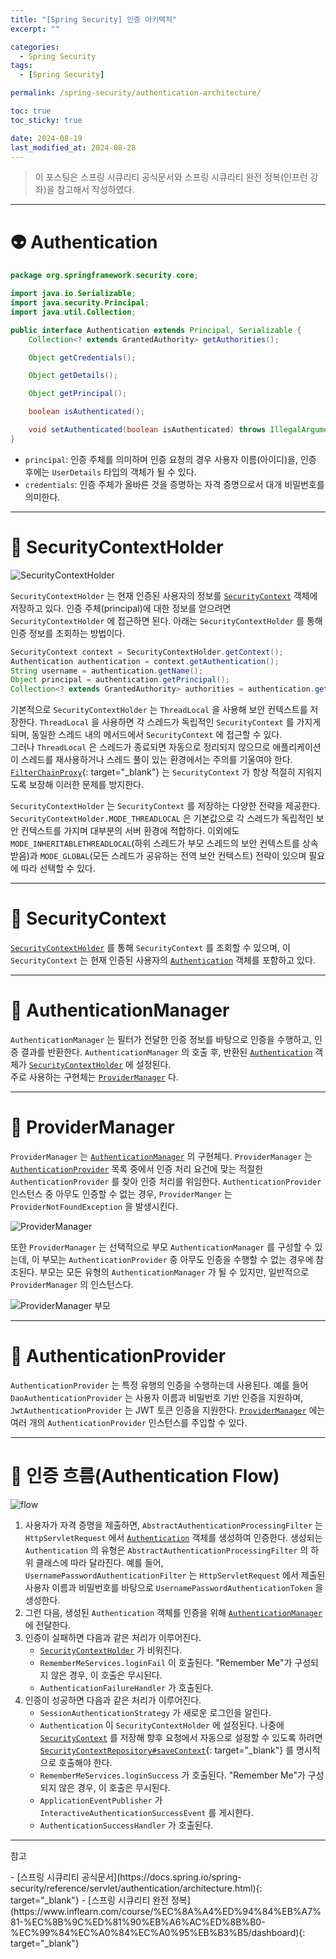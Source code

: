 ```yaml
---
title: "[Spring Security] 인증 아키텍처"
excerpt: ""

categories:
  - Spring Security
tags:
  - [Spring Security]

permalink: /spring-security/authentication-architecture/

toc: true
toc_sticky: true

date: 2024-08-19
last_modified_at: 2024-08-28
---
```

<blockquote class="info">이 포스팅은 스프링 시큐리티 공식문서와 스프링 시큐리티 완전 정복(인프런 강좌)을 참고해서 작성하였다.</blockquote>

---

# 👽 Authentication
```java
package org.springframework.security.core;

import java.io.Serializable;
import java.security.Principal;
import java.util.Collection;

public interface Authentication extends Principal, Serializable {
    Collection<? extends GrantedAuthority> getAuthorities();

    Object getCredentials();

    Object getDetails();

    Object getPrincipal();

    boolean isAuthenticated();

    void setAuthenticated(boolean isAuthenticated) throws IllegalArgumentException;
}
```

- `principal`: 인증 주체를 의미하며 인증 요청의 경우 사용자 이름(아이디)을, 인증 후에는 `UserDetails` 타입의 객체가 될 수 있다.
- `credentials`: 인증 주체가 올바른 것을 증명하는 자격 증명으로서 대개 비밀번호를 의미한다. 

<!-- Authentication 은 사용자의 인증 정보를 저장하는 토큰 개념의 객체로 활용되며 인증 이후 `SecurityContext` 에 저장되어 전역적으로 참조가 가능 -->

---

# 🍕 SecurityContextHolder
![SecurityContextHolder](/assets/images/posts_img/spring-security/authentication-architecture/securitycontextholder.png)

`SecurityContextHolder` 는 현재 인증된 사용자의 정보를 [`SecurityContext`](#-securitycontext) 객체에 저장하고 있다.<!-- 스프링 시큐리티는 `SecurityContextHolder` 에 들어간 값이 어떤 과정으로 들어갔는지에는 관심이 없다. 안에 값이 있으면 현재 인증된 사용자로 간주한다.  --> 인증 주체(principal)에 대한 정보를 얻으려면 `SecurityContextHolder` 에 접근하면 된다. 아래는 `SecurityContextHolder` 를 통해 인증 정보를 조회하는 방법이다.
```java
SecurityContext context = SecurityContextHolder.getContext();
Authentication authentication = context.getAuthentication();
String username = authentication.getName();
Object principal = authentication.getPrincipal();
Collection<? extends GrantedAuthority> authorities = authentication.getAuthorities();
```
<!-- 기본적으로 `SecurityContextHolder` 는 `ThreadLocal` 을 사용해 이러한 세부 정보를 저장한다. 이로 인해 `SecurityContext` 는 동일한 스레드의 메서드(methods)에서 항상 사용할 수 있으며, 해당 메서드에 `SecurityContext` 가 명시적으로 인자로 전달되지 않더라도 마찬가지다. 현재 주체의 요청이 처리된 후 스레드를 지우도록 주의를 기울인다면 이러한 방식으로 TreadLocal을 사용하는 것은 매우 안전하다. [FilterChainProxy](https://ijnooyah.github.io/spring-security/architecture/#-filterchainproxy) 는 SecurityContext 가 항상 지워지도록 보장한다. -->

기본적으로 `SecurityContextHolder` 는 `ThreadLocal` 을 사용해 보안 컨텍스트를 저장한다. `ThreadLocal` 을 사용하면 각 스레드가 독립적인 `SecurityContext` 를 가지게 되며, 동일한 스레드 내의 메서드에서 `SecurityContext` 에 접근할 수 있다.  <!-- 이는 메서드 인자로 `SecurityContext` 를 명시적으로 전달하지 않아도 되게 한다. 이 방식은 동일한 스레드 내의 메서드에서 항상 `SecurityContext` 를 사용할 수 있게 해준다. 즉, 메서드에 `SecurityContext` 가 명시적으로 인자로 전달되지 않더라도 해당 스레드에서는 `SecurityContext` 에 접근 할 수 있다. 이 접근 방식은 스레드 로컬 변수를 활용해 안전하고 효율적으로 인증 정보를 관리한다. -->  
그러나 `ThreadLocal` 은 스레드가 종료되면 자동으로 정리되지 않으므로 애플리케이션이 스레드를 재사용하거나 스레드 풀이 있는 환경에서는 주의를 기울여야 한다. [`FilterChainProxy`](https://ijnooyah.github.io/spring-security/architecture/#-filterchainproxy){: target="_blank"} 는 `SecurityContext` 가 항상 적절히 지워지도록 보장해 이러한 문제를 방지한다. 

`SecurityContextHolder` 는 `SecurityContext` 를 저장하는 다양한 전략을 제공한다. `SecurityContextHolder.MODE_THREADLOCAL` 은 기본값으로 각 스레드가 독립적인 보안 컨텍스트를 가지며 대부분의 서버 환경에 적합하다. 이외에도 `MODE_INHERITABLETHREADLOCAL`(하위 스레드가 부모 스레드의 보안 컨텍스트를 상속 받음)과 `MODE_GLOBAL`(모든 스레드가 공유하는 전역 보안 컨텍스트) 전략이 있으며 필요에 따라 선택할 수 있다. 

---

# 🍅 SecurityContext
[`SecurityContextHolder`](#-securitycontextholder) 를 통해 `SecurityContext` 를 조회할 수 있으며, 이 `SecurityContext` 는 현재 인증된 사용자의 [`Authentication`](#-authentication) 객체를 포함하고 있다.

---

# 👒 AuthenticationManager
`AuthenticationManager` 는 필터가 전달한 인증 정보를 바탕으로 인증을 수행하고, 인증 결과를 반환한다. `AuthenticationManager` 의 호출 후, 반환된 [`Authentication`](#-authentication) 객체가 [`SecurityContextHolder`](#-securitycontextholder) 에 설정된다.  
주로 사용하는 구현체는 [`ProviderManager`](#-providermanager) 다. 

<!-- "이후"는 다음과 같은 순서를 나타냅니다:

AuthenticationManager 호출: 사용자의 인증 정보를 처리하기 위해 AuthenticationManager가 호출됩니다.

인증 결과 반환: AuthenticationManager는 인증 결과를 담은 Authentication 객체를 반환합니다.

SecurityContextHolder에 설정: 반환된 Authentication 객체는 Spring Security의 필터나 컨트롤러에 의해 **SecurityContextHolder**에 설정됩니다.

즉, "이후"는 **AuthenticationManager**의 호출 후, 반환된 Authentication 객체가 **SecurityContextHolder**에 설정되는 과정을 의미합니다. 이 단계는 인증이 완료된 후에 인증 정보를 애플리케이션의 보안 컨텍스트에 저장하는 과정입니다. -->

---

# 🐝 ProviderManager
`ProviderManager` 는 [`AuthenticationManager`](#-authenticationmanager) 의 구현체다. `ProviderManager` 는 [`AuthenticationProvider`](#-authenticationprovider) 목록 중에서 인증 처리 요건에 맞는 적절한 `AuthenticationProvider` 를 찾아 인증 처리를 위임한다. `AuthenticationProvider` 인스턴스 중 아무도 인증할 수 없는 경우, `ProviderManger` 는 `ProviderNotFoundException` 을 발생시킨다.

![ProviderManager](/assets/images/posts_img/spring-security/authentication-architecture/providermanager.png)

또한 `ProviderManager` 는 선택적으로 부모 `AuthenticationManager` 를 구성할 수 있는데, 이 부모는 `AuthenticationProvider` 중 아무도 인증을 수행할 수 없는 경우에 참조된다. 부모는 모든 유형의 `AuthenticationManager` 가 될 수 있지만, 일반적으로 `ProviderManager` 의 인스턴스다.

![ProviderManager 부모](/assets/images/posts_img/spring-security/authentication-architecture/providermanager-parent.png)

<!-- 🚨🚨 캐시를 사용할 경우 고려해야할 사항이 있음 문제 생길경우 스프링 공식문서 보기-->

---

# 🍄 AuthenticationProvider
`AuthenticationProvider` 는 특정 유행의 인증을 수행하는데 사용된다. 예를 들어 `DaoAuthenticationProvider` 는 사용자 이름과 비밀번호 기반 인증을 지원하며, `JwtAuthenticationProvider` 는 JWT 토큰 인증을 지원한다. [`ProviderManager`](#-providermanager) 에는 여러 개의 `AuthenticationProvider` 인스턴스를 주입할 수 있다. 

<!-- - 사용자의 작겨 증명을 확인하고 인증 과정을 관리하는 클래스로서 사용자가 시스템에 엑세스하기 위해 제공한 정보(예: 아이디와 비밀번호)가 유효한지 검증하는 과정을 포함한다.
- 다양한 유형의 인증 메커니즘을 지원할 수 있는데, 예를 들어 표준 사용자 이름과 비밀번호를 기반으로한 인증, 토큰 기반 인증, 지문 인식 등을 처리할 수 있다.
- 성공적인 인증 후에는 Authentication 객체를 반환하며 이 객체에는 사용자의 신원 정보와 인증된 자격 증명을 포함한다.
- 인증 과정 중에 문제가 발생한 경우 AuthenticaitonExeption 과 같은 예외를 발생시켜 문제를 알리는 역할을 한다. -->

---

# 🌊 인증 흐름(Authentication Flow)
![flow](/assets/images/posts_img/spring-security/authentication-architecture/abstractauthenticationprocessingfilter.png)
1. 사용자가 자격 증명을 제출하면, `AbstractAuthenticationProcessingFilter` 는 `HttpServletRequest` 에서 [`Authentication`](#-authentication) 객체를 생성하여 인증한다. 생성되는 `Authentication` 의 유형은 `AbstractAuthenticationProcessingFilter` 의 하위 클래스에 따라 달라진다. 예를 들어, `UsernamePasswordAuthenticationFilter` 는 `HttpServletRequest` 에서 제출된 사용자 이름과 비밀번호를 바탕으로 `UsernamePasswordAuthenticationToken` 을 생성한다.
2. 그런 다음, 생성된 `Authentication` 객체를 인증을 위해 [`AuthenticationManager`](#-authenticationmanager) 에 전달한다.
3. 인증이 실패하면 다음과 같은 처리가 이루어진다.
    - [`SecurityContextHolder`](#-securitycontextholder) 가 비워진다.
    - `RememberMeServices.loginFail` 이 호출된다. "Remember Me"가 구성되지 않은 경우, 이 호출은 무시된다.
    - `AuthenticationFailureHandler` 가 호출된다.
4. 인증이 성공하면 다음과 같은 처리가 이루어진다.
    - `SessionAuthenticationStrategy` 가 새로운 로그인을 알린다.
    - `Authentication` 이 `SecurityContextHolder` 에 설정된다. 나중에 [`SecurityContext`](#-securitycontext) 를 저장해 향후 요청에서 자동으로 설정할 수 있도록 하려면 [`SecurityContextRepository#saveContext`](https://ijnooyah.github.io/spring-security/authentication-persistence/#-securitycontextholderfilter){: target="_blank"} 를 명시적으로 호출해야 한다. 
    - `RememberMeServices.loginSuccess` 가 호출된다. "Remember Me"가 구성되지 않은 경우, 이 호출은 무시된다. 
    - `ApplicationEventPublisher` 가 `InteractiveAuthenticationSuccessEvent` 를 게시한다.
    - `AuthenticationSuccessHandler` 가 호출된다.

---

<p class="ref">참고</p>
- [스프링 시큐리티 공식문서](https://docs.spring.io/spring-security/reference/servlet/authentication/architecture.html){: target="_blank"}
- [스프링 시큐리티 완전 정복](https://www.inflearn.com/course/%EC%8A%A4%ED%94%84%EB%A7%81-%EC%8B%9C%ED%81%90%EB%A6%AC%ED%8B%B0-%EC%99%84%EC%A0%84%EC%A0%95%EB%B3%B5/dashboard){: target="_blank"}

